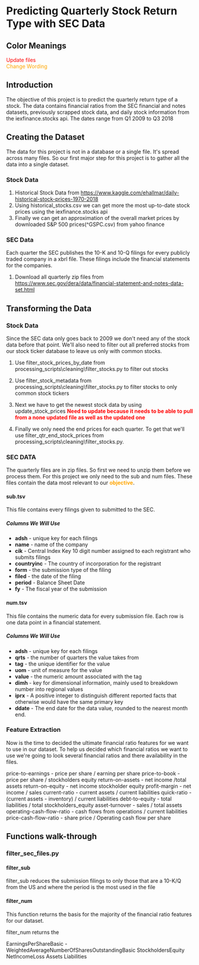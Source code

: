 # Predicting Quarterly Stock Return Type with SEC Data
## Color Meanings
<font color='red'>Update files</font>
</br>
<font color='orange'>Change Wording</font>

## Introduction
The objective of this project is to predict the quarterly return type of a stock. The data contains financial ratios from the SEC financial and notes datasets, previously scrapped stock data, and daily stock information from the iexfinance.stocks api. The dates range from Q1 2009 to Q3 2018

## Creating the Dataset
The data for this project is not in a database or a single file. It's spread across many files. So our first major step for this project is to gather all the data into a single dataset.

### Stock Data


1.  Historical Stock Data from <https://www.kaggle.com/ehallmar/daily-historical-stock-prices-1970-2018>
2.  Using historical_stocks.csv we can get more the most up-to-date stock prices using the iexfinance.stocks api
3.  Finally we can get an approximation of the overall market prices by downloaded S&P 500 prices(^GSPC.csv) from yahoo finance

### SEC Data
Each quarter the SEC publishes the 10-K and 10-Q filings for every publicly traded company in a xbrl file. These filings include the financial statements for the companies.

1.  Download all quarterly zip files from <https://www.sec.gov/dera/data/financial-statement-and-notes-data-set.html>

## Transforming the Data

### Stock Data

Since the SEC data only goes back to 2009 we don't need any of the stock data before that point. We'll also need to filter out all preferred stocks from our stock ticker database to leave us only with common stocks.

1.  Use filter_stock_prices_by_date from processing_scripts\cleaning\filter_stocks.py to filter out stocks
2.  Use filter_stock_metadata from processing_scripts\cleaning\filter_stocks.py to filter stocks to only common stock tickers
3.  Next we have to get the newest stock data by using update_stock_prices <font color='red'>**Need to update because it needs to be able to pull from a none updated file as well as the updated one**</font>

4.  Finally we only need the end prices for each quarter. To get that we'll use filter_qtr_end_stock_prices from processing_scripts\cleaning\filter_stocks.py.


### SEC DATA
The quarterly files are in zip files. So first we need to unzip them before we process them. For this project we only need to the sub and num files. These files contain the data most relevant to our <font color='orange'>**objective**</font>.

#### sub.tsv
This file contains every filings given to submitted to the SEC.
  ##### Columns We Will Use
-   **adsh** - unique key for each filings
-   **name** - name of the company
-   **cik** - Central Index Key 10 digit number assigned to each registrant who submits filings
-   **countryinc** - The country of incorporation for the registrant
-   **form** - the submission type of the filing
-   **filed** - the date of the filing
-   **period** - Balance Sheet Date
-   **fy** - The fiscal year of the submission

#### num.tsv
This file contains the numeric data for every submission file. Each row is one data point in a financial statement.
##### Columns We Will Use
-   **adsh** - unique key for each filings
-   **qrts** - the number of quarters the value takes from
-   **tag** - the unique identifier for the value
-   **uom** - unit of measure for the value
-   **value** - the numeric amount associated with the tag
-   **dimh** - key for dimensional information, mainly used to breakdown number into regional values
-   **iprx** - A positive integer to distinguish different reported facts that  otherwise would have the same primary key
-   **ddate** - The end date for the data value, rounded to the
nearest month  end.

### Feature Extraction
Now is the time to decided the ultimate financial ratio features for we want to use in our dataset. To help us decided which financial ratios we want to use we're going to look several financial ratios and there availability in the files.

price-to-earnings -  price per share / earning per share
price-to-book - price per share / stockholders equity
return-on-assets - net income /total assets
return-on-equity - net income stockholder equity
profit-margin - net income / sales
current-ratio - current assets / current liabilities
quick-ratio - (current assets - inventory) / current liabilities
debt-to-equity - total liabilities / total stockholders_equity
asset-turnover - sales / total assets
operating-cash-flow-ratio - cash flows from operations / current liabilities
price-cash-flow-ratio - share price / Operating cash flow per share 





## Functions walk-through



### filter_sec_files.py
#### filter_sub
filter_sub reduces the submission filings to only those that are a 10-K/Q from the US and where the period is the most used in the file

#### filter_num
This function returns the basis for the majority of the financial ratio features for our dataset.

filter_num returns the

EarningsPerShareBasic -
WeightedAverageNumberOfSharesOutstandingBasic
StockholdersEquity
NetIncomeLoss
Assets
Liabilities
